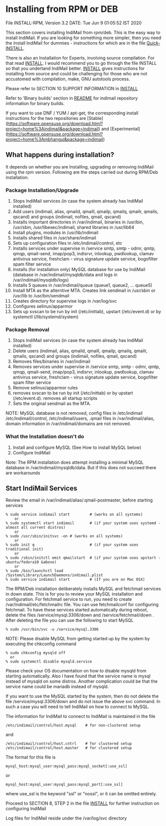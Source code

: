 # Installing from RPM or DEB

File INSTALL-RPM, Version 3.2
DATE: Tue Jun  9 01:05:52 IST 2020

This section covers installing IndiMail from rpm/deb. This is the easy way to install IndiMail.
If you are looking for something more simpler, then you need the Install IndiMail for
dummies - instructions for which are in the file [Quick-INSTALL](Quick-INSTALL.md).

There is also an Installation for Experts, involving source compilation. For that read [INSTALL](INSTALL-indimail.md). I would recommend you to go through the file INSTALL so that you undertand IndiMail
better. [INSTALL](INSTALL-indimail.md) gives instructions for installing from source and could be challenging for those who are not accustomed with compilation, make, GNU autotools process.

Please refer to SECTION 10 SUPPORT INFORMATION in [INSTALL](INSTALL-indimail.md)

Refer to 'Binary builds' section in [README](README-indimail.md) for indimail repository information for binary builds.

If you want to use DNF / YUM / apt-get, the corresponding install instructions for the two repositories are [Stable] (https://software.opensuse.org/download.html?project=home%3Aindimail&package=indimail) and [Experimental] (https://software.opensuse.org/download.html?project=home%3Ambhangui&package=indimail)

## What happens during installation?

It depends on whether you are Installing, upgrading or removing IndiMail using the rpm version. Following are the steps carried out during RPM/Deb installation.

### Package Installation/Upgrade

1.  Stops IndiMail services (in case the system already has IndiMail installed)
2.  Add users (indimail, alias, qmaild, qmaill, qmailp, qmailq, qmailr, qmails, qscand)
    and groups (indimail, nofiles, qmail, qscand)
3.  Installs important directories in /var/indimail, binaries in /usr/bin,
    /usr/sbin, /usr/libexec/indimail, shared libraries in /usr/lib64
4.  Install plugins, modules in /usr/lib/indimail
5.  Installs shared files in /usr/share/indimail
6.  Sets up configuration files in /etc/indimail/control, etc
7.  Installs services under supervise in /service
    smtp, smtp - odmr, qmtp, qmqp, qmail-send, imap/pop3, indisrvr, inlookup, pwdlookup,
    clamav antivirus service, freshclam - virus signature update service,
    bogofilter spam filter service
8.  Installs (for installation only) MySQL database for use by IndiMail
    (database in /var/indimail/mysqldb/data and logs in /var/indimail/mysqldb/logs)
9.  Installs 5 queues in /var/indimail/queue (queue1, queue2, ... queue5)
10. Install MTA as the alterntive MTA. Creates link sendmail in /usr/sbin or
    /usr/lib to /usr/bin/sendmail
11. Creates directory for supervise logs in /var/log/svc
12. Configures selinux/apparmor
13. Sets up svscan to be run by init (/etc/inittab), upstart (/etc/event.d) or
    by systemctl (/lib/systemd/system)

### Package Removal

1. Stops IndiMail services (in case the system already has IndiMail installed)
2. Delete users (indimail, alias, qmaild, qmaill, qmailp, qmailq, qmailr, qmails, qscand)
   and groups (indimail, nofiles, qmail, qscand)
3. Removes files/binaries in /var/indimail
4. Removes services under supervise in /service
   smtp, smtp - odmr, qmtp, qmqp, qmail-send, imap/pop3, indisrvr, inlookup, pwdlookup,
   clamav antivirus service, freshclam - virus signature update service,
   bogofilter spam filter service
5. Remove selinux/apparmor rules
6. removes svscan to be run by init (/etc/inittab) or by upstart (/etc/event.d). removes
   all startup scripts
7. Sets the original sendmail as the MTA.

NOTE: MySQL database is not removed, config files in /etc/indimail
/etc/indimail/control, /etc/indimail/users, .qmail files in /var/indimail/alias,
domain information in /var/indimail/domains are not removed.

### What the Installation doesn't do

1. Install and configure MySQL (See How to install MySQL below)
2. Configure IndiMail

Note: The RPM installation does attempt installing a minimal MySQL database in
/var/indimail/mysqldb/data. But if this does not succeed there are workarounds


## Start IndiMail Services

Review the email in /var/indimail/alias/.qmail-postmaster, before starting services

```
% sudo service indimail start         # (works on all systems)
    or
% sudo systemctl start indimail       # (if your system uses systemd - almost all current distros)
    or
% sudo /usr/sbin/initsvc -on # (works on all systems)
    or
% sudo init q                         # (if your system uses traditional init)
    or
% sudo /sbin/initctl emit qmailstart  # (if your system uses upstart - ubuntu/fedora10 &above)
    or
% sudo /bin/launchctl load /System/Library/LaunchDaemons/indimail.plist
% sudo service indimail start         # (If you are on Mac OSX)
```

The RPM/Deb installation deliberately installs MySQL and fetchmail services in down state.  This is for you to review your MySQL installation and configuration. For fetchmail service
to run, you need to create /var/indimail/etc/fetchmailrc file. You can use fetchmailconf for configuring fetchmail. To have these services started automatically during reboot, delete the files /service/mysql.3306/down and /service/fetchmail/down . After deleting the file you can use the following to start MySQL

```
% sudo /usr/bin/svc -u /service/mysql.3306
```

NOTE: Please disable MySQL from getting started up by the system by executing the chkconfig command

```
% sudo chkconfig mysqld off
  or
% sudo systemctl disable mysqld.service
```

Please check your OS documentation on how to disable mysqld from starting automatically. Also I have found that the service name is mysql instead of mysqld on some distros. Another complication could be that the service name could be mariadb instead of mysqld.

If you want to use the MySQL started by the system, then do not delete the file /service/mysql.3306/down and do not issue the above svc command. In such a case you will need to tell IndiMail on how to connect to MySQL.

The information for IndiMail to connect to IndiMail is maintained in the file

```
/etc/indimail/control/host.mysql    # for non-clustered setup
```

and

```
/etc/indimail/control/host.cntrl    # for clustered setup
/etc/indimail/control/host.master   # for clustered setup
```

The format for this file is

```
mysql_host:mysql_user:mysql_pass:mysql_socket[:use_ssl]
```

or

```
mysql_host:mysql_user:mysql_pass:mysql_port[:use_ssl]
```

where use_ssl is the keyword "ssl" or "nossl", or it can be omitted entirely.

Proceed to SECTION 8, STEP 2 in the file [INSTALL](INSTALL-indimail.md) for further instruction on configuring IndiMail

Log files for IndiMail reside under the /var/log/svc directory
